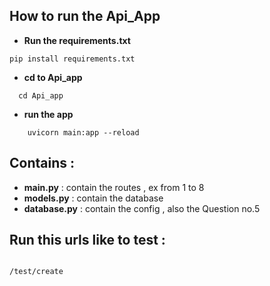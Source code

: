 

## How to run the Api_App


- **Run the requirements.txt**

```
pip install requirements.txt
```

- **cd to Api_app**


```
  cd Api_app
```
- **run the app**
```
    uvicorn main:app --reload

```

## Contains :

- **main.py**     :  contain the routes , ex from 1 to 8
- **models.py**   : contain the database
- **database.py** : contain the config , also the Question no.5



## Run this urls like to test :

```

/test/create

```

```

```